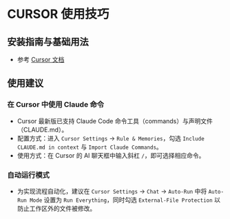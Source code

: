 # CURSOR 使用技巧

## 安装指南与基础用法

- 参考 [Cursor 文档](https://cursor.com/cn/docs)

## 使用建议

### 在 Cursor 中使用 Claude 命令

- Cursor 最新版已支持 Claude Code 命令工具（commands）与声明文件（CLAUDE.md）。
- 配置方式：进入 `Cursor Settings` -> `Rule & Memories`，勾选 `Include CLAUDE.md in context` 与 `Import Claude Commands`。
- 使用方式：在 Cursor 的 AI 聊天框中输入斜杠 `/`，即可选择相应命令。

### 自动运行模式

- 为实现流程自动化，建议在 `Cursor Settings` -> `Chat` -> `Auto-Run` 中将 `Auto-Run Mode` 设置为 `Run Everything`，同时勾选 `External-File Protection` 以防止工作区外的文件被修改。
